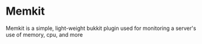 Memkit
======

Memkit is a simple, light-weight bukkit plugin used for monitoring a server's use of memory, cpu, and more
